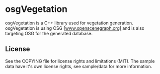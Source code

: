 # osgVegetation
osgVegetation is a C++ library used for vegetation generation. 
osgVegetation is using OSG [www.openscenegraph.org] and is also 
targeting OSG for the generated database. 

## License

See the COPYING file for license rights and limitations (MIT).
The sample data have it's own license rights, see sample/data 
for more information.  

